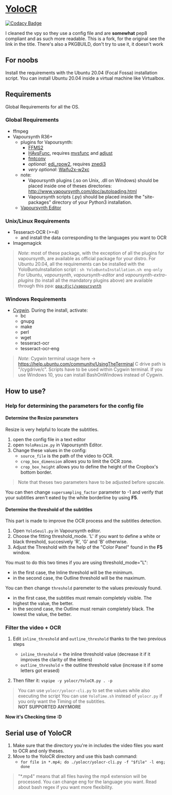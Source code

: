# [YoloCR](https://bitbucket.org/YuriZero/yolocr/src)

[![Codacy Badge](https://api.codacy.com/project/badge/Grade/f0a7a983688a4bfd920cc4d15562d350)](https://app.codacy.com/gh/Ryu1845/YoloCR?utm_source=github.com\&utm_medium=referral\&utm_content=Ryu1845/YoloCR\&utm_campaign=Badge_Grade_Settings)

I cleaned the vpy so they use a config file and are **somewhat** pep8 compliant and as such more readable.
This is a fork, for the original see the link in the title.
There's also a PKGBUILD, don't try to use it, it doesn't work

## For noobs

Install the requirements with the Ubuntu 20.04 (Focal Fossa) installation script.
You can install Ubuntu 20.04 inside a virtual machine like Virtualbox.

## Requirements

Global Requirements for all the OS.

### Global Requirements

*   ffmpeg
*   Vapoursynth R36+
    *   plugins for Vapoursynth:
        *   [FFMS2](https://github.com/FFMS/ffms2)
        *   [HAvsFunc](http://forum.doom9.org/showthread.php?t=166582), requires [mvsfunc](http://forum.doom9.org/showthread.php?t=172564) and [adjust](https://github.com/dubhater/vapoursynth-adjust)
        *   [fmtconv](http://forum.doom9.org/showthread.php?t=166504)
        *   *optional*: [edi_rpow2](http://forum.doom9.org/showthread.php?t=172652), requires [znedi3](https://github.com/sekrit-twc/znedi3)
        *   *very optional*: [Waifu2x-w2xc](http://forum.doom9.org/showthread.php?t=172390)
    *   note:
        *   Vapoursynth plugins (.so on Unix, .dll on Windows) should be placed inside one of theses directories: <http://www.vapoursynth.com/doc/autoloading.html>
        *   Vapoursynth scripts (.py) should be placed inside the "site-packages" directory of your Python3 installation.
    *   [Vapoursynth Editor](https://bitbucket.org/mystery_keeper/vapoursynth-editor)

### Unix/Linux Requirements

*   Tesseract-OCR (>=4)
    *   and install the data corresponding to the languages you want to OCR
*   Imagemagick

> *Note*: most of these package, with the exception of all the plugins for vapoursynth, are available as official package for your distro.
> For Ubuntu 20.04, all the requirements can be installed with the YoloBuntuInstallation script : `sh YoloBuntuInstallation.sh eng-only`
> For Ubuntu, *vapoursynth*, *vapoursynth-editor* and  *vapoursynth-extra-plugins* (to install all the mandatory plugins above) are available through this ppa: [`ppa:djcj/vapoursynth`](https://launchpad.net/~djcj/+archive/ubuntu/vapoursynth)

### Windows Requirements

*   [Cygwin](https://www.cygwin.com/). During the install, activate:
    *   bc
    *   gnupg
    *   make
    *   perl
    *   wget
    *   tesseract-ocr
    *   tesseract-ocr-eng

> *Note*: Cygwin terminal usage here → <https://help.ubuntu.com/community/UsingTheTerminal>
> C drive path is "/cygdrive/c".
> Scripts have to be used within Cygwin terminal.
> If you use Windows 10, you can install BashOnWindows instead of Cygwin.

## How to use?

### Help for determining the parameters for the config file

#### Determine the Resize parameters

Resize is very helpful to locate the subtitles.

1.  open the config file in a text editor
2.  open `YoloResize.py` in Vapoursynth Editor.
3.  Change these values in the config:
    *   `source_file` is the path of the video to OCR.
    *   `crop_box_dimension` allows you to limit the OCR zone.
    *   `crop_box_height` allows you to define the height of the Cropbox's bottom border.

> Note that theses two parameters have to be adjusted before upscale.

You can then change `supersampling_factor` parameter to -1 and verify that your subtitles aren't eated by the white borderline by using **F5**.

#### Determine the threshold of the subtitles

This part is made to improve the OCR process and the subtitles detection.

1.  Open `YoloSeuil.py` in Vapoursynth editor.
2.  Choose the fitting threshold_mode. 'L' if you want to define a white or black threshold, succesively 'R', 'G' and 'B' otherwise.
3.  Adjust the Threshold with the help of the "Color Panel" found in the **F5** window.

You must to do this two times if you are using threshold_mode="L":

*   in the first case, the Inline threshold will be the minimum.
*   in the second case, the Outline threshold will be the maximum.

You can then change `threshold` paremeter to the values previously found.

*   in the first case, the subtitles must remain completely visible. The highest the value, the better.
*   in the second case, the Outline must remain completely black. The lowest the value, the better.

### Filter the video + OCR

1.  Edit `inline_threshold` and `outline_threshold` thanks to the two previous steps
    *   `inline_threshold` = the inline threshold value (decrease it if it improves the clarity of the letters)
    *   `outline_threshold` = the outline threshold value (increase it if some letters got erased)

2.  Then filter it: `vspipe -y yolocr/YoloCR.py . -p`

> You can use `yolocr/yolocr-cli.py` to set the values while also executing the script
> You can use `YoloTime.sh` instead of `yolocr.py` if you only want the Timing of the subtitles. **NOT SUPPORTED ANYMORE**

**Now it's Checking time :D**

## Serial use of YoloCR

1.  Make sure that the directory you're in includes the video files you want to OCR and only theses.
2.  Move to the YoloCR directory and use this bash command:
    *   `for file in *.mp4; do ./yolocr/yolocr-cli.py -f "$file" -l eng; done`

> "\*.mp4" means that all files having the mp4 extension will be processed. You can change eng for the language you want. Read about bash regex if you want more flexibility.

